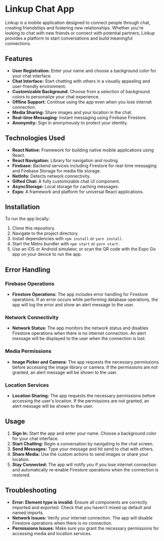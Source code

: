 # Linkup Chat App

Linkup is a mobile application designed to connect people through chat, creating friendships and fostering new relationships. Whether you're looking to chat with new friends or connect with potential partners, Linkup provides a platform to start conversations and build meaningful connections.

## Features

- **User Registration:** Enter your name and choose a background color for your chat interface.
- **Chat Interface:** Start chatting with others in a visually appealing and user-friendly environment.
- **Customizable Background:** Choose from a selection of background colors to personalize your chat experience.
- **Offline Support:** Continue using the app even when you lose internet connection.
- **Media Sharing:** Share images and your location in the chat.
- **Real-time Messaging:** Instant messaging using Firebase Firestore.
- **Anonymity:** Sign in anonymously to protect your identity.

## Technologies Used

- **React Native:** Framework for building native mobile applications using React.
- **React Navigation:** Library for navigation and routing.
- **Firebase:** Backend services including Firestore for real-time messaging and Firebase Storage for media file storage.
- **NetInfo:** Detects network connectivity.
- **Gifted Chat:** A fully customizable chat UI component.
- **AsyncStorage:** Local storage for caching messages.
- **Expo:** A framework and platform for universal React applications.

## Installation

To run the app locally:

1. Clone this repository.
2. Navigate to the project directory.
3. Install dependencies with `npm install` or `yarn install`.
4. Start the Metro bundler with `npm start` or `yarn start`.
5. Use an iOS or Android simulator, or scan the QR code with the Expo Go app on your device to run the app.

## Error Handling

### Firebase Operations

- **Firestore Operations:** The app includes error handling for Firestore operations. If an error occurs while performing database operations, the app will log the error and show an alert message to the user.

### Network Connectivity

- **Network Status:** The app monitors the network status and disables Firestore operations when there is no internet connection. An alert message will be displayed to the user when the connection is lost.

### Media Permissions

- **Image Picker and Camera:** The app requests the necessary permissions before accessing the image library or camera. If the permissions are not granted, an alert message will be shown to the user.

### Location Services

- **Location Sharing:** The app requests the necessary permissions before accessing the user's location. If the permissions are not granted, an alert message will be shown to the user.

## Usage

1. **Sign In:** Start the app and enter your name. Choose a background color for your chat interface.
2. **Start Chatting:** Begin a conversation by navigating to the chat screen.
3. **Send Messages:** Type your message and hit send to chat with others.
4. **Share Media:** Use the custom actions to send images or share your location.
5. **Stay Connected:** The app will notify you if you lose internet connection and automatically re-enable Firestore operations when the connection is restored.

## Troubleshooting

- **Error: Element type is invalid:** Ensure all components are correctly imported and exported. Check that you haven't mixed up default and named imports.
- **Network Issues:** Verify your internet connection. The app will disable Firestore operations when there is no connection.
- **Permissions Issues:** Make sure you grant the necessary permissions for accessing media and location services.
